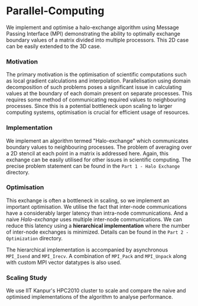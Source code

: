 # Parallel-Computing

We implement and optimise a halo-exchange algorithm using Message Passing Interface (MPI) demonstrating the ability to optimally exchange boundary values of a matrix divided into multiple processors. This 2D case can be easily extended to the 3D case.

### Motivation

The primary motivation is the optimisation of scientific computations such as local gradient calculations and interpolation. Parallelisation using domain decomposition of such problems poses a significant issue in calculating values at the boundary of each domain present on separate processes. This requires some method of communicating required values to neighbouring processes. Since this is a potential bottleneck upon scaling to larger computing systems, optimisation is crucial for efficient usage of resources.

### Implementation

We implement an algorithm termed "Halo-exchange" which communicates boundary values to neighbouring processes. The problem of averaging over a 2D stencil at each point in a matrix is addressed here. Again, this exchange can be easily utilised for other issues in scientific computing. The precise problem statement can be found in the `Part 1 - Halo Exchange` directory.

### Optimisation

This exchange is often a bottleneck in scaling, so we implement an important optimisation. We utilise the fact that inter-node communications have a considerably larger latency than intra-node communications. And a naive _Halo-exchange_ uses multiple inter-node communications. We can reduce this latency using a **hierarchical implementation** where the number of inter-node exchanges is minimized. Details can be found in the `Part 2 - Optimization` directory.

The hierarchical implementation is accompanied by asynchronous `MPI_Isend` and `MPI_Irecv`. A combination of `MPI_Pack` and `MPI_Unpack` along with custom MPI vector datatypes is also used.

### Scaling Study

We use IIT Kanpur's HPC2010 cluster to scale and compare the naive and optimised implementations of the algorithm to analyse performance.

